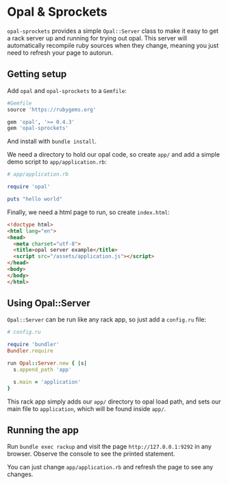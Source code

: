 # Opal & Sprockets

`opal-sprockets` provides a simple `Opal::Server` class to make it easy to get a rack server up and running for trying out opal. This server will automatically recompile ruby sources when they change, meaning you just need to refresh your page to autorun.

## Getting setup

Add `opal` and `opal-sprockets` to a `Gemfile`:

```ruby
#Gemfile
source 'https://rubygems.org'

gem 'opal', '>= 0.4.3'
gem 'opal-sprockets'
```

And install with `bundle install`.

We need a directory to hold our opal code, so create `app/` and add a simple demo script to `app/application.rb`:

```ruby
# app/application.rb

require 'opal'

puts "hello world"
```

Finally, we need a html page to run, so create `index.html`:

```html
<!doctype html>
<html lang="en">
<head>
  <meta charset="utf-8">
  <title>opal server example</title>
  <script src="/assets/application.js"></script>
</head>
<body>
</body>
</html>
```

## Using Opal::Server

`Opal::Server` can be run like any rack app, so just add a `config.ru` file:

```ruby
# config.ru

require 'bundler'
Bundler.require

run Opal::Server.new { |s|
  s.append_path 'app'

  s.main = 'application'
}
```

This rack app simply adds our `app/` directory to opal load path, and sets our main file to `application`, which will be found inside `app/`.

## Running the app

Run `bundle exec rackup` and visit the page `http://127.0.0.1:9292` in any browser. Observe the console to see the printed statement.

You can just change `app/application.rb` and refresh the page to see any changes.
